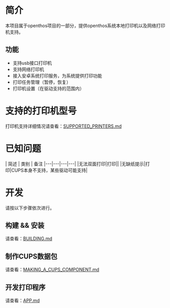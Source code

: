# 简介

本项目属于openthos项目的一部分，提供openthos系统本地打印机以及网络打印机支持。

## 功能

* 支持usb接口打印机
* 支持网络打印机
* 接入安卓系统打印服务，为系统提供打印功能
* 打印任务管理（暂停，恢复）
* 打印机设置（在驱动支持的范围内）

# 支持的打印机型号

打印机支持详细情况请查看：[SUPPORTED_PRINTERS.md](https://github.com/openthos/printer-analysis/blob/master/doc/SUPPORTED_PRINTERS.md)

# 已知问题

| 简述 | 类别 | 备注
|---|---|---|---|
|无法双面打印|打印||
|无缺纸提示|打印|CUPS本身不支持，某些驱动可能支持|

# 开发

请按以下步骤依次进行。

## 构建 && 安装

请查看：[BUILDING.md](https://github.com/openthos/printer-analysis/blob/master/doc/zh/BUILDING.md)

## 制作CUPS数据包

请查看：[MAKING_A_CUPS_COMPONENT.md](https://github.com/openthos/printer-analysis/blob/master/doc/zh/MAKING_A_CUPS_COMPONENT.md)

## 开发打印程序

请查看：[APP.md](https://github.com/openthos/printer-analysis/blob/master/doc/zh/APP.md)
